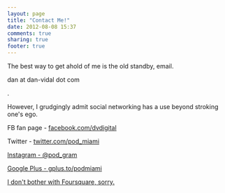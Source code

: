 ```yaml
---
layout: page
title: "Contact Me!"
date: 2012-08-08 15:37
comments: true
sharing: true
footer: true
---
```


<p>The best way to get ahold of me is the old standby, email.</p>
<p>dan at dan-vidal dot com</p>.

<p>However, I grudgingly admit social networking has a use beyond stroking one's ego.</p>
<p>FB fan page - <a href="http://facebook.com/dvdigital">facebook.com/dvdigital</a></p>
<p>Twitter - <a href="http://twitter.com/pod_miami">twitter.com/pod_miami</p>
<p>Instagram - @pod_gram</p>
<p>Google Plus - <a href="http://gplus.to/podmiami">gplus.to/podmiami</p>

<p>I don't bother with Foursquare, sorry.</p>



